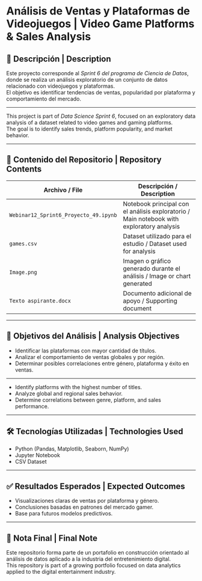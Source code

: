 # Análisis de Ventas y Plataformas de Videojuegos | Video Game Platforms & Sales Analysis

## 📌 Descripción | Description

Este proyecto corresponde al *Sprint 6 del programa de Ciencia de Datos*, donde se realiza un análisis exploratorio de un conjunto de datos relacionado con videojuegos y plataformas.  
El objetivo es identificar tendencias de ventas, popularidad por plataforma y comportamiento del mercado.

---

This project is part of *Data Science Sprint 6*, focused on an exploratory data analysis of a dataset related to video games and gaming platforms.  
The goal is to identify sales trends, platform popularity, and market behavior.

---

## 📂 Contenido del Repositorio | Repository Contents

| Archivo / File | Descripción / Description |
|----------------|---------------------------|
| `Webinar12_Sprint6_Proyecto_49.ipynb` | Notebook principal con el análisis exploratorio / Main notebook with exploratory analysis |
| `games.csv` | Dataset utilizado para el estudio / Dataset used for analysis |
| `Image.png` | Imagen o gráfico generado durante el análisis / Image or chart generated |
| `Texto aspirante.docx` | Documento adicional de apoyo / Supporting document |

---

## 🎯 Objetivos del Análisis | Analysis Objectives

- Identificar las plataformas con mayor cantidad de títulos.
- Analizar el comportamiento de ventas globales y por región.
- Determinar posibles correlaciones entre género, plataforma y éxito en ventas.

---

- Identify platforms with the highest number of titles.
- Analyze global and regional sales behavior.
- Determine correlations between genre, platform, and sales performance.

---

## 🛠️ Tecnologías Utilizadas | Technologies Used

- Python (Pandas, Matplotlib, Seaborn, NumPy)
- Jupyter Notebook
- CSV Dataset

---

## ✅ Resultados Esperados | Expected Outcomes

- Visualizaciones claras de ventas por plataforma y género.
- Conclusiones basadas en patrones del mercado gamer.
- Base para futuros modelos predictivos.

---

## 📎 Nota Final | Final Note

Este repositorio forma parte de un portafolio en construcción orientado al análisis de datos aplicado a la industria del entretenimiento digital.  
This repository is part of a growing portfolio focused on data analytics applied to the digital entertainment industry.


